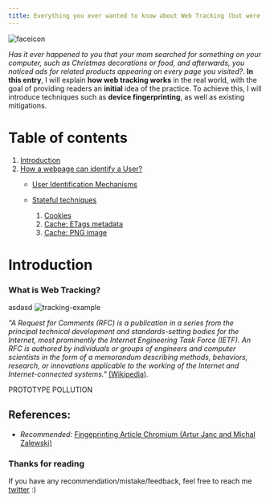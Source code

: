 ```yaml
---
title: Everything you ever wanted to know about Web Tracking (but were afraid to ask)
---
```


<div class="balloon_l">
  <div class="faceicon"><img src="../icon/otter_says.png" alt="faceicon" ></div>
  <p class="says">
  <i>Has it ever happened to you that your mom searched for something on your computer, such as Christmas decorations or food, and afterwards, you noticed ads for related products appearing on every page you visited?</i>. 
  <b>In this entry</b>, I will explain <b>how web tracking works</b> in the real world, with the goal of providing readers an <b>initial</b> idea of the practice. To achieve this, I will introduce techniques such as <b>device fingerprinting</b>, as well as existing mitigations.
  </p>
</div>

# Table of contents
1. [Introduction](#Introduction)
2. [How a webpage can identify a User?](#How-a-webpage-can-identify-a-User)
      -  [User Identification Mechanisms](#User-Identification-Mechanisms-aka-Device-Identification)
      -  [Stateful techniques](#Stateful-Techniques)

          1.  [Cookies](#Cookies)
          2.  [Cache: ETags metadata](#Cache-Metadata-ETags)
          3.  [Cache: PNG image](#Cache-PNG-image)


# Introduction 
### What is Web Tracking? 

asdasd
![tracking-example](/advanced/web.tracking/sample_web_tracking.svg)

<div class="column" title="RFC">
  <div style="overflow: hidden">
    <div style="float: left;">
      <i>
        "A Request for Comments (RFC) is a publication in a series from the principal technical development and standards-setting bodies for the Internet, most prominently the Internet Engineering Task Force (IETF). An RFC is authored by individuals or groups of engineers and computer scientists in the form of a memorandum describing methods, behaviors, research, or innovations applicable to the working of the Internet and Internet-connected systems."</i> 
        <a href='https://en.wikipedia.org/wiki/Request_for_Comments'>(Wikipedia)</a>.
    </div>
  </div>
</div>

PROTOTYPE POLLUTION


## References:

-   _Recommended:_ [Fingeprinting Article Chromium (Artur Janc and Michal Zalewski)](https://sites.google.com/a/chromium.org/dev/Home/chromium-security/client-identification-mechanisms)


### Thanks for reading
If you have any recommendation/mistake/feedback, feel free to reach me [twitter](https://twitter.com/alberto_fdr) :)
